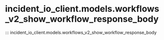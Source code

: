 # incident_io_client.models.workflows_v2_show_workflow_response_body

::: incident_io_client.models.workflows_v2_show_workflow_response_body
